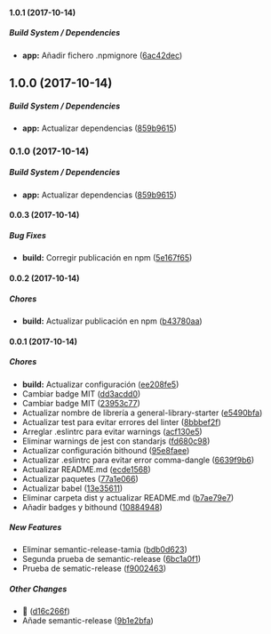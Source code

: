 #### 1.0.1 (2017-10-14)

##### Build System / Dependencies

* **app:** Añadir fichero .npmignore ([6ac42dec](https://github.com/lmsp/general-library-starter/commit/6ac42dec214921e0d45f794aa5321e53a1be971c))

## 1.0.0 (2017-10-14)

##### Build System / Dependencies

* **app:** Actualizar dependencias ([859b9615](https://github.com/lmsp/general-library-starter/commit/859b9615568a84b31513f54ef96c0595beac9b44))

### 0.1.0 (2017-10-14)

##### Build System / Dependencies

* **app:** Actualizar dependencias ([859b9615](https://github.com/lmsp/general-library-starter/commit/859b9615568a84b31513f54ef96c0595beac9b44))

#### 0.0.3 (2017-10-14)

##### Bug Fixes

* **build:** Corregir publicación en npm ([5e167f65](https://github.com/lmsp/general-library-starter/commit/5e167f65582c956e4cbd029132aeceb8bfb94daa))

#### 0.0.2 (2017-10-14)

##### Chores

* **build:** Actualizar publicación en npm ([b43780aa](https://github.com/lmsp/general-library-starter/commit/b43780aa8f7a4bfda70096ca3a0270c9b3b48475))

#### 0.0.1 (2017-10-14)

##### Chores

* **build:** Actualizar configuración ([ee208fe5](https://github.com/lmsp/general-library-starter/commit/ee208fe5668eb943cd0b3eba5eee123f89b2321b))
* Cambiar badge MIT ([dd3acdd0](https://github.com/lmsp/general-library-starter/commit/dd3acdd0a5b409a83213ac3c6a94821c73405c4d))
* Cambiar badge MIT ([23953c77](https://github.com/lmsp/general-library-starter/commit/23953c77551c485636ec6960ea673f87a55cbd40))
* Actualizar nombre de librería a general-library-starter ([e5490bfa](https://github.com/lmsp/general-library-starter/commit/e5490bfabfb44c4e6b60f33404dfa8add557deba))
* Actualizar test para evitar errores del linter ([8bbbef2f](https://github.com/lmsp/general-library-starter/commit/8bbbef2fc42caf16b1ee672aa99a3c064c8853b3))
* Arreglar .eslintrc para evitar warnings ([acf130e5](https://github.com/lmsp/general-library-starter/commit/acf130e5496e532b1e8e229aa9ecd5b512bf3490))
* Eliminar warnings de jest con standarjs ([fd680c98](https://github.com/lmsp/general-library-starter/commit/fd680c988c81c9ada6659113d9a9d2880e757f83))
* Actualizar configuración bithound ([95e8faee](https://github.com/lmsp/general-library-starter/commit/95e8faee566306abfe50e041cda00afa1a774bd9))
* Actualizar .eslintrc para evitar error comma-dangle ([6639f9b6](https://github.com/lmsp/general-library-starter/commit/6639f9b67c3648589569b6e6d8606b715d156431))
* Actualizar README.md ([ecde1568](https://github.com/lmsp/general-library-starter/commit/ecde15687eb1fbf909d32f5560fab8b7e43e1985))
* Actualizar paquetes ([77a1e066](https://github.com/lmsp/general-library-starter/commit/77a1e06600e25159918333caff6281e43083f2ef))
* Actualizar babel ([13e35611](https://github.com/lmsp/general-library-starter/commit/13e35611482781556c2203d140e3e85e84c9d060))
* Eliminar carpeta dist y actualizar README.md ([b7ae79e7](https://github.com/lmsp/general-library-starter/commit/b7ae79e7fcc5482fa4a01b5d05e130ef319a901d))
* Añadir badges y bithound ([10884948](https://github.com/lmsp/general-library-starter/commit/10884948a6988b7c67f1515e890f94a0ce063351))

##### New Features

* Eliminar semantic-release-tamia ([bdb0d623](https://github.com/lmsp/general-library-starter/commit/bdb0d6238c334be12e1fb0359c564fd6da30cd16))
* Segunda prueba de semantic-release ([6bc1a0f1](https://github.com/lmsp/general-library-starter/commit/6bc1a0f176305c6b2c7211f7e8adf182c84fbcd2))
* Prueba de sematic-release ([f9002463](https://github.com/lmsp/general-library-starter/commit/f9002463e3cce766eb085a1a9343ff114228f232))

##### Other Changes

* 🚀 ([d16c266f](https://github.com/lmsp/general-library-starter/commit/d16c266f91c62747b7cec8833f0b5d5d9ea80412))
* Añade semantic-release ([9b1e2bfa](https://github.com/lmsp/general-library-starter/commit/9b1e2bfad7ab7d0a72e39c2d6a45d6269f01acf6))

